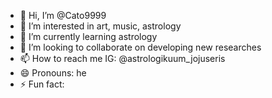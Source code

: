 - 👋 Hi, I’m @Cato9999
- 👀 I’m interested in art, music, astrology
- 🌱 I’m currently learning astrology
- 💞️ I’m looking to collaborate on developing new researches
- 📫 How to reach me IG: @astrologikuum_jojuseris
- 😄 Pronouns: he
- ⚡ Fun fact: 

<!---
Cato9999/Cato9999 is a ✨ special ✨ repository because its `README.md` (this file) appears on your GitHub profile.
You can click the Preview link to take a look at your changes.
--->
